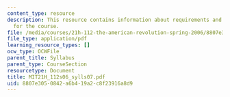 ```yaml
---
content_type: resource
description: This resource contains information about requirements and reading schedule
  for the course.
file: /media/courses/21h-112-the-american-revolution-spring-2006/8807e3050842a6b419a2c8f23916a8d9_MIT21H_112s06_sylls07.pdf
file_type: application/pdf
learning_resource_types: []
ocw_type: OCWFile
parent_title: Syllabus
parent_type: CourseSection
resourcetype: Document
title: MIT21H_112s06_sylls07.pdf
uid: 8807e305-0842-a6b4-19a2-c8f23916a8d9
---
```

